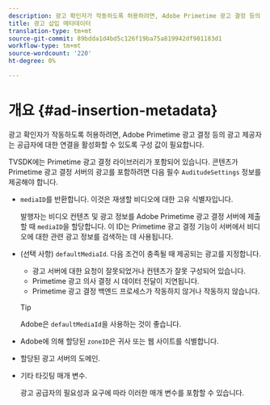 ```yaml
---
description: 광고 확인자가 작동하도록 허용하려면, Adobe Primetime 광고 결정 등의 광고 제공자는 공급자에 대한 연결을 활성화할 수 있도록 구성 값이 필요합니다.
title: 광고 삽입 메타데이터
translation-type: tm+mt
source-git-commit: 89bdda1d4bd5c126f19ba75a819942df901183d1
workflow-type: tm+mt
source-wordcount: '220'
ht-degree: 0%

---
```



# 개요 {#ad-insertion-metadata}

광고 확인자가 작동하도록 허용하려면, Adobe Primetime 광고 결정 등의 광고 제공자는 공급자에 대한 연결을 활성화할 수 있도록 구성 값이 필요합니다.

TVSDK에는 Primetime 광고 결정 라이브러리가 포함되어 있습니다. 콘텐츠가 Primetime 광고 결정 서버의 광고를 포함하려면 다음 필수 `AuditudeSettings` 정보를 제공해야 합니다.

* `mediaID`를 반환합니다. 이것은 재생할 비디오에 대한 고유 식별자입니다.

   발행자는 비디오 컨텐츠 및 광고 정보를 Adobe Primetime 광고 결정 서버에 제출할 때 `mediaID`을 할당합니다. 이 ID는 Primetime 광고 결정 기능이 서버에서 비디오에 대한 관련 광고 정보를 검색하는 데 사용됩니다.

* (선택 사항) `defaultMediaId`. 다음 조건이 충족될 때 제공되는 광고를 지정합니다.

   * 광고 서버에 대한 요청이 잘못되었거나 컨텐츠가 잘못 구성되어 있습니다.
   * Primetime 광고 의사 결정 시 데이터 전달이 지연됩니다.
   * Primetime 광고 결정 백엔드 프로세스가 작동하지 않거나 작동하지 않습니다.

   >[!TIP]
   >
   >Adobe은 `defaultMediaId`을 사용하는 것이 좋습니다.

* Adobe에 의해 할당된 `zoneID`은 귀사 또는 웹 사이트를 식별합니다.
* 할당된 광고 서버의 도메인.
* 기타 타깃팅 매개 변수.

   광고 공급자의 필요성과 요구에 따라 이러한 매개 변수를 포함할 수 있습니다.
